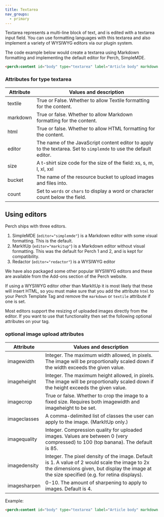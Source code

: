 ```yaml
---
title: Textarea
nav_groups:
  - primary
---
```


Textarea represents a multi-line block of text, and is edited with a textarea input field. You can use formatting languages with this textarea and also implement a variety of WYSIWYG editors via our plugin system.

The code example below would create a textarea using Markdown formatting and implementing the default editor for Perch, SimpleMDE.

```html
<perch:content id="body" type="textarea" label="Article body" markdown editor="simplemde">
```

### Attributes for type textarea

|Attribute|Values and description|
|-|-|
|textile|True or False. Whether to allow Textile formatting for the content.|
|markdown|True or false. Whether to allow Markdown formatting for the content.|
|html|True or false. Whether to allow HTML formatting for the content.|
|editor|The name of the JavaScript content editor to apply to the textarea. Set to `simplemde` to use the default editor.|
|size|A t-shirt size code for the size of the field: xs, s, m, l, xl, xxl|
|bucket|The name of the resource bucket to upload images and files into.|
|count|Set to `words` or `chars` to display a word or character count below the field.|

## Using editors

Perch ships with three editors.

1. SimpleMDE (`editor="simplemde"`) is a Markdown editor with some visual formatting. This is the default.
2. MarkItUp (`editor="markitup"`) is a Markdown editor without visual formatting. This was the default for Perch 1 and 2, and is kept for compatibility.
3. Redactor (`editor="redactor"`) is a WYSIWYG editor

We have also packaged some other popular WYSIWYG editors and these are available from the Add-ons section of the Perch website.

If using a WYSIWYG editor other than MarkItUp it is most likely that these will insert HTML, so you must make sure that you add the attribute `html` to your Perch Template Tag and remove the `markdown` or `textile` attribute if one is set.

Most editors support the resizing of uploaded images directly from the editor. If you want to use that functionality then set the following optional attributes on your tag.

### optional image upload attributes

|Attribute|Values and description|
|-|-|
|imagewidth|Integer. The maximum width allowed, in pixels. The image will be proportionally scaled down if the width exceeds the given value.|
|imageheight|Integer. The maximum height allowed, in pixels. The image will be proportionally scaled down if the height exceeds the given value.|
|imagecrop|True or false. Whether to crop the image to a fixed size. Requires both imagewidth and imageheight to be set.|
|imageclasses|A comma-delimited list of classes the user can apply to the image. (MarkItUp only.)|
|imagequality|Integer. Compression quality for uploaded images. Values are between 0 (very compressed) to 100 (top banana). The default is 85.|
|imagedensity|Integer. The pixel density of the image. Default is 1. A value of 2 would scale the image to 2x the dimensions given, but display the image at the size specified (e.g. for retina displays).|
|imagesharpen|0-10. The amount of sharpening to apply to images. Default is 4.|

Example:

```html
<perch:content id="body" type="textarea" label="Article body" markdown editor="markitup" imagewidth="300" imageheight="200" imagecrop bucket="news">
```
